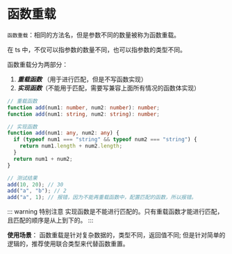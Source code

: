# 函数重载

`函数重载`：相同的方法名，但是参数不同的数量被称为函数重载。

在 ts 中，不仅可以指参数的数量不同，也可以指参数的类型不同。

函数重载分为两部分：

1. **_重载函数_** （用于进行匹配，但是不写函数实现）
2. **_实现函数_**（不能用于匹配，需要写兼容上面所有情况的函数体实现）

```ts
// 重载函数
function add(num1: number, num2: number): number;
function add(num1: string, num2: string): number;

// 实现函数
function add(num1: any, num2: any) {
  if (typeof num1 === "string" && typeof num2 === "string") {
    return num1.length + num2.length;
  }
  return num1 + num2;
}
```

```ts
// 测试结果
add(10, 20); // 30
add("a", "b"); // 2
add("a", 1); // 报错，因为不能再重载函数中，配置匹配的函数，所以报错。
```

::: warning 特别注意
实现函数是不能进行匹配的。只有重载函数才能进行匹配，且匹配的顺序是从上到下的。
:::

**使用场景**：
函数重载是针对复杂数据的，类型不同，返回值不同;
但是针对简单的逻辑的，推荐使用联合类型来代替函数重置。
